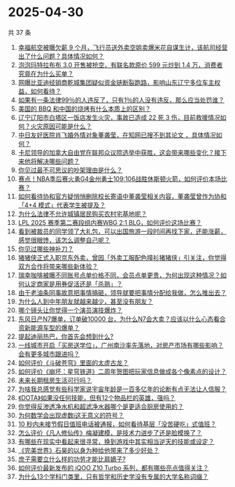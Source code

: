 # 2025-04-30

共 37 条

<!-- BEGIN -->
<!-- 最后更新时间 Wed Apr 30 2025 01:34:27 GMT+0800 (China Standard Time) -->

1. [幸福航空被曝欠薪 9 个月，飞行员送外卖空姐卖爆米花自谋生计，该航司经营出了什么问题？具体情况如何？](https://www.zhihu.com/search?q=https%3A%2F%2Fapi.zhihu.com%2Fquestions%2F1900230974308071261)
1. [泡泡玛特拉布布 3.0 开售被抢空，有联名款原价 599 元炒到 1.4 万，消费者究竟在为什么买单？](https://www.zhihu.com/search?q=https%3A%2F%2Fapi.zhihu.com%2Fquestions%2F1899745186277490701)
1. [网曝比亚迪经销商乾城集团疑似资金链断裂跑路，影响山东辽宁多位车主权益，如何看待？](https://www.zhihu.com/search?q=https%3A%2F%2Fapi.zhihu.com%2Fquestions%2F1900204375965664207)
1. [如果有一条法律99％的人违反了，只有1％的人没有违反，那么应当处罚谁？](https://www.zhihu.com/search?q=https%3A%2F%2Fapi.zhihu.com%2Fquestions%2F1897472190280073737)
1. [美国的 BBQ 和中国的烧烤有什么本质上的区别？](https://www.zhihu.com/search?q=https%3A%2F%2Fapi.zhihu.com%2Fquestions%2F24205605)
1. [辽宁辽阳市白塔区一饭店发生火灾，事故已造成 22 死 3 伤，目前救援情况如何？火灾原因可能是什么？](https://www.zhihu.com/search?q=https%3A%2F%2Fapi.zhihu.com%2Fquestions%2F1900590222984570724)
1. [中日友好医院肖飞婚外情对象董袭莹，在知网已搜不到其论文 ，具体情况如何？](https://www.zhihu.com/search?q=https%3A%2F%2Fapi.zhihu.com%2Fquestions%2F1900520509860438175)
1. [卡尼领导的加拿大自由党在联邦众议院选举中获胜，这会带来哪些变化？接下来他将解决哪些问题？](https://www.zhihu.com/search?q=https%3A%2F%2Fapi.zhihu.com%2Fquestions%2F1900498909069042029)
1. [你见过最不可思议的吵架理由是什么？](https://www.zhihu.com/search?q=https%3A%2F%2Fapi.zhihu.com%2Fquestions%2F470916875)
1. [赛点！NBA季后赛火勇G4金州勇士109:106战胜休斯顿火箭，如何评价本场比赛？](https://www.zhihu.com/search?q=https%3A%2F%2Fapi.zhihu.com%2Fquestions%2F1900536304531398796)
1. [如何看待协和官方疑悄悄删除校长寄语中董袭莹相关内容，董袭莹曾作为协和「4+4 模式」代表学生被提及？](https://www.zhihu.com/search?q=https%3A%2F%2Fapi.zhihu.com%2Fquestions%2F1900632073909265578)
1. [为什么法律不允许城镇居民购买农村宅基地呢？](https://www.zhihu.com/search?q=https%3A%2F%2Fapi.zhihu.com%2Fquestions%2F13524300130)
1. [LPL 2025 赛季第二赛段组内赛WBG 2:1 BLG，如何评价这场比赛？](https://www.zhihu.com/search?q=https%3A%2F%2Fapi.zhihu.com%2Fquestions%2F1900648633260577470)
1. [看到被裁员的同学领了大礼包，可以出国旅游一段时间再找下家，还能涨薪，感觉很眼馋，该怎么调整自己呢？](https://www.zhihu.com/search?q=https%3A%2F%2Fapi.zhihu.com%2Fquestions%2F1899513047774627533)
1. [你见过哪些神补刀？](https://www.zhihu.com/search?q=https%3A%2F%2Fapi.zhihu.com%2Fquestions%2F28872489)
1. [猪猪侠正式入职京东外卖，曾因「外卖工服配色撞衫猪猪侠」引关注，你觉得双方合作将带来哪些新体验？](https://www.zhihu.com/search?q=https%3A%2F%2Fapi.zhihu.com%2Fquestions%2F1900156997212550309)
1. [瑞幸咖啡被曝不同账号点单价格不同，会员点单更贵，为何出现这种情况？如何认定商家是用券促活还是「杀熟」？](https://www.zhihu.com/search?q=https%3A%2F%2Fapi.zhihu.com%2Fquestions%2F1900451655742387538)
1. [由于老油条同事故意把事情搞砸，领导就要把事情分配给我做，怎么推出去？](https://www.zhihu.com/search?q=https%3A%2F%2Fapi.zhihu.com%2Fquestions%2F1900502007531414304)
1. [为什么人到中年朋友就越来越少，甚至没有朋友？](https://www.zhihu.com/search?q=https%3A%2F%2Fapi.zhihu.com%2Fquestions%2F553385723)
1. [哪个镜头让你觉得一个演员演技爆炸？](https://www.zhihu.com/search?q=https%3A%2F%2Fapi.zhihu.com%2Fquestions%2F59668708)
1. [东风日产N7爆单，订单破10000 台，为什么N7会大卖？应该以什么心态看合资新能源车型的爆单？](https://www.zhihu.com/search?q=https%3A%2F%2Fapi.zhihu.com%2Fquestions%2F1900072381575325188)
1. [提起迪丽热巴，你首先会想到什么?](https://www.zhihu.com/search?q=https%3A%2F%2Fapi.zhihu.com%2Fquestions%2F1899915801949082409)
1. [一线城市开启「买房送学位」，广州南沙率先落地，对房产市场有哪些影响？会有更多城市跟进吗？](https://www.zhihu.com/search?q=https%3A%2F%2Fapi.zhihu.com%2Fquestions%2F1900492897821922055)
1. [如何评价《斗破苍穹》里面的太虚古龙？](https://www.zhihu.com/search?q=https%3A%2F%2Fapi.zhihu.com%2Fquestions%2F8593228164)
1. [如何评价《崩坏：星穹铁道》二周年贺图把玩家信息做成各个像素点的设计？](https://www.zhihu.com/search?q=https%3A%2F%2Fapi.zhihu.com%2Fquestions%2F1900199357699061157)
1. [未来长期租房生活可行吗？](https://www.zhihu.com/search?q=https%3A%2F%2Fapi.zhihu.com%2Fquestions%2F656487946)
1. [为啥我总感觉有些科学家说宇宙年龄是一百多亿年的论断有点无法让人信服？](https://www.zhihu.com/search?q=https%3A%2F%2Fapi.zhihu.com%2Fquestions%2F1899625770072127338)
1. [《DOTA》如果没任何技能，但有12个物品栏的英雄，强吗？](https://www.zhihu.com/search?q=https%3A%2F%2Fapi.zhihu.com%2Fquestions%2F1896230746877841624)
1. [你觉得反渗透净水机和超滤净水器哪个是更适合厨房使用的？](https://www.zhihu.com/search?q=https%3A%2F%2Fapi.zhihu.com%2Fquestions%2F526430477)
1. [为何数学会出现虚数i这无意义的符号？](https://www.zhihu.com/search?q=https%3A%2F%2Fapi.zhihu.com%2Fquestions%2F12213369379)
1. [10 秒内未接节假日值班电话被通报，如何看待基层「没苦硬吃」式值班？](https://www.zhihu.com/search?q=https%3A%2F%2Fapi.zhihu.com%2Fquestions%2F1900474463910339256)
1. [怎么评价《凡人修仙传》梅凝建模，是技术力进步了还是脸模换了？](https://www.zhihu.com/search?q=https%3A%2F%2Fapi.zhihu.com%2Fquestions%2F1899767909842158496)
1. [有哪些在现实中看起来很寻常，换到游戏中其实相当逆天的技能或设定？](https://www.zhihu.com/search?q=https%3A%2F%2Fapi.zhihu.com%2Fquestions%2F1900568525929681256)
1. [《完美世界》石昊的以身为种给他带来了多少好处？](https://www.zhihu.com/search?q=https%3A%2F%2Fapi.zhihu.com%2Fquestions%2F498260486)
1. [庶子需要立什么样的功劳才能比肩嫡子?](https://www.zhihu.com/search?q=https%3A%2F%2Fapi.zhihu.com%2Fquestions%2F1899039350395733125)
1. [如何评价最新发布的 iQOO Z10 Turbo 系列，都有哪些亮点值得关注？](https://www.zhihu.com/search?q=https%3A%2F%2Fapi.zhihu.com%2Fquestions%2F1900490775093055649)
1. [为什么13个学科门类里，只有哲学和历史学没有专属的大学名称词缀？](https://www.zhihu.com/search?q=https%3A%2F%2Fapi.zhihu.com%2Fquestions%2F1898134888395314297)

<!-- END -->
